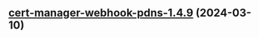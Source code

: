 

## [cert-manager-webhook-pdns-1.4.9](https://github.com/cyr-ius/truenas-charts/compare/cert-manager-webhook-pdns-1.4.8...cert-manager-webhook-pdns-1.4.9) (2024-03-10)

